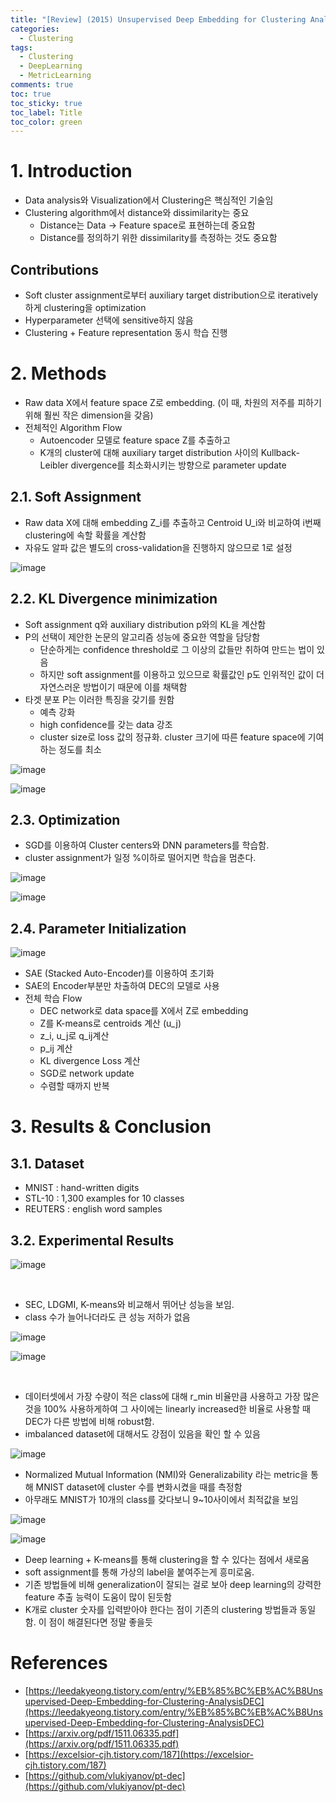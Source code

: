 ```yaml
---
title: "[Review] (2015) Unsupervised Deep Embedding for Clustering Analysis"
categories:
  - Clustering
tags:
  - Clustering
  - DeepLearning
  - MetricLearning
comments: true
toc: true
toc_sticky: true
toc_label: Title
toc_color: green
---
```


# 1. Introduction

- Data analysis와 Visualization에서 Clustering은 핵심적인 기술임
- Clustering algorithm에서 distance와 dissimilarity는 중요
    - Distance는 Data -> Feature space로 표현하는데 중요함
    - Distance를 정의하기 위한 dissimilarity를 측정하는 것도 중요함

## Contributions

- Soft cluster assignment로부터 auxiliary target distribution으로 iteratively하게 clustering을 optimization
- Hyperparameter 선택에 sensitive하지 않음
- Clustering + Feature representation 동시 학습 진행

# 2. Methods

- Raw data X에서 feature space Z로 embedding. (이 때, 차원의 저주를 피하기 위해 훨씬 작은 dimension을 갖음)
- 전체적인 Algorithm Flow
    - Autoencoder 모델로 feature space Z를 추출하고
    - K개의 cluster에 대해 auxiliary target distribution 사이의 Kullback-Leibler divergence를 최소화시키는 방향으로 parameter update

## 2.1. Soft Assignment

- Raw data X에 대해 embedding Z_i를 추출하고 Centroid U_i와 비교하여 i번째 clustering에 속할 확률을 계산함
- 자유도 알파 값은 별도의 cross-validation을 진행하지 않으므로 1로 설정

![image](/assets/imgs/2015-deep-embedding-clustering/00.png)

## 2.2. KL Divergence minimization

- Soft assignment q와 auxiliary distribution p와의 KL을 계산함
- P의 선택이 제안한 논문의 알고리즘 성능에 중요한 역할을 담당함
    - 단순하게는 confidence threshold로 그 이상의 값들만 취하여 만드는 법이 있음
    - 하지만 soft assignment를 이용하고 있으므로 확률값인 p도 인위적인 값이 더 자연스러운 방법이기 때문에 이를 채택함
- 타겟 분포 P는 이러한 특징을 갖기를 원함
    - 예측 강화
    - high confidence를 갖는 data 강조
    - cluster size로 loss 값의 정규화. cluster 크기에 따른 feature space에 기여하는 정도를 최소
    

![image](/assets/imgs/2015-deep-embedding-clustering/01.png)

![image](/assets/imgs/2015-deep-embedding-clustering/02.png)

## 2.3. Optimization

- SGD를 이용하여 Cluster centers와 DNN parameters를 학습함.
- cluster assignment가 일정 %이하로 떨어지면 학습을 멈춘다.

![image](/assets/imgs/2015-deep-embedding-clustering/03.png)

![image](/assets/imgs/2015-deep-embedding-clustering/04.png)

## 2.4. Parameter Initialization

![image](/assets/imgs/2015-deep-embedding-clustering/05.png)
‌

- SAE (Stacked Auto-Encoder)를 이용하여 초기화
- SAE의 Encoder부분만 차출하여 DEC의 모델로 사용
- 전체 학습 Flow
    - DEC network로 data space를 X에서 Z로 embedding
    - Z를 K-means로 centroids 계산 (u_j)
    - z_i, u_j로 q_ij계산
    - p_ij 계산
    - KL divergence Loss 계산
    - SGD로 network update
    - 수렴할 때까지 반복

# 3. Results & Conclusion

## 3.1. Dataset

- MNIST : hand-written digits
- STL-10 : 1,300 examples for 10 classes
- REUTERS : english word samples

## 3.2. Experimental Results

![image](/assets/imgs/2015-deep-embedding-clustering/06.png)

‌

- SEC, LDGMI, K-means와 비교해서 뛰어난 성능을 보임.
- class 수가 늘어나더라도 큰 성능 저하가 없음

![image](/assets/imgs/2015-deep-embedding-clustering/07.png)

![image](/assets/imgs/2015-deep-embedding-clustering/08.png)

‌

- 데이터셋에서 가장 수량이 적은 class에 대해 r_min 비율만큼 사용하고 가장 많은 것을 100% 사용하게하여 그 사이에는 linearly increased한 비율로 사용할 때 DEC가 다른 방법에 비해 robust함.
- imbalanced dataset에 대해서도 강점이 있음을 확인 할 수 있음

![image](/assets/imgs/2015-deep-embedding-clustering/09.png)


- Normalized Mutual Information (NMI)와 Generalizability 라는 metric을 통해 MNIST dataset에 cluster 수를 변화시켰을 때를 측정함
- 아무래도 MNIST가 10개의 class를 갖다보니 9~10사이에서 최적값을 보임

![image](/assets/imgs/2015-deep-embedding-clustering/10.png)

![image](/assets/imgs/2015-deep-embedding-clustering/11.png)

- Deep learning + K-means를 통해 clustering을 할 수 있다는 점에서 새로움
- soft assignment를 통해 가상의 label을 붙여주는게 흥미로움.
- 기존 방법들에 비해 generalization이 잘되는 걸로 보아 deep learning의 강력한 feature 추출 능력이 도움이 많이 된듯함
- K개로 cluster 숫자를 입력받아야 한다는 점이 기존의 clustering 방법들과 동일함. 이 점이 해결된다면 정말 좋을듯

# References

- [https://leedakyeong.tistory.com/entry/%EB%85%BC%EB%AC%B8Unsupervised-Deep-Embedding-for-Clustering-AnalysisDEC](https://leedakyeong.tistory.com/entry/%EB%85%BC%EB%AC%B8Unsupervised-Deep-Embedding-for-Clustering-AnalysisDEC)
- [https://arxiv.org/pdf/1511.06335.pdf](https://arxiv.org/pdf/1511.06335.pdf)
- [https://excelsior-cjh.tistory.com/187](https://excelsior-cjh.tistory.com/187)
- [https://github.com/vlukiyanov/pt-dec](https://github.com/vlukiyanov/pt-dec)